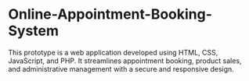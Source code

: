 # Online-Appointment-Booking-System
This prototype is a web application developed using HTML, CSS, JavaScript, and PHP. It streamlines appointment booking, product sales, and administrative management with a secure and responsive design.
